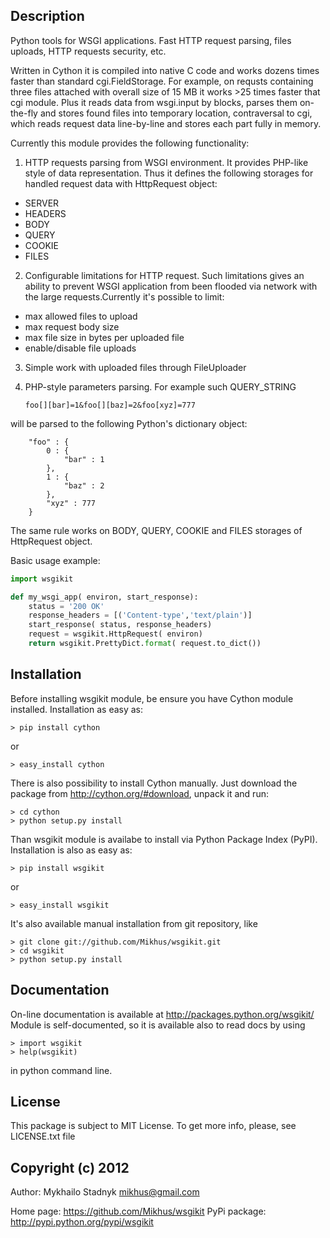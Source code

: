 Description
--------------------------------------------------------------------------------
Python tools for WSGI applications. Fast HTTP request parsing, files uploads, 
HTTP requests security, etc.

Written in Cython it is compiled into native C code and works dozens times
faster than standard cgi.FieldStorage. For example, on requsts containing
three files attached with overall size of 15 MB it works >25 times faster
that cgi module. Plus it reads data from wsgi.input by blocks, parses them
on-the-fly and stores found files into temporary location, contraversal to cgi,
which reads request data line-by-line and stores each part fully in memory.

Currently this module provides the following functionality:

 1. HTTP requests parsing from WSGI environment. It provides PHP-like style
 of data representation. Thus it defines the following storages for handled
 request data with HttpRequest object:
  - SERVER
  - HEADERS
  - BODY
  - QUERY
  - COOKIE
  - FILES

 2. Configurable limitations for HTTP request. Such limitations gives an 
 ability to prevent WSGI application from been flooded via network with the
 large requests.Currently it's possible to limit:
  - max allowed files to upload
  - max request body size
  - max file size in bytes per uploaded file
  - enable/disable file uploads

 3. Simple work with uploaded files through FileUploader

 4. PHP-style parameters parsing. For example such QUERY_STRING

    	foo[][bar]=1&foo[][baz]=2&foo[xyz]=777

 will be parsed to the following Python's dictionary object:

    	"foo" : {
        	0 : {
            	"bar" : 1
        	},
        	1 : {
            	"baz" : 2
        	},
        	"xyz" : 777
    	}

 The same rule works on BODY, QUERY, COOKIE and FILES storages of HttpRequest
 object.

Basic usage example:

```python
import wsgikit

def my_wsgi_app( environ, start_response):
    status = '200 OK'
    response_headers = [('Content-type','text/plain')]
    start_response( status, response_headers)
    request = wsgikit.HttpRequest( environ)
    return wsgikit.PrettyDict.format( request.to_dict())
```

Installation
--------------------------------------------------------------------------------
Before installing wsgikit module, be ensure you have Cython module installed.
Installation as easy as:

    > pip install cython

or

    > easy_install cython

There is also possibility to install Cython manually. Just download the package
from http://cython.org/#download, unpack it and run:

    > cd cython
    > python setup.py install

Than wsgikit module is availabe to install via Python Package Index (PyPI).
Installation is also as easy as:

    > pip install wsgikit
or

    > easy_install wsgikit

It's also available manual installation from git repository, like

    > git clone git://github.com/Mikhus/wsgikit.git
    > cd wsgikit
    > python setup.py install

Documentation
--------------------------------------------------------------------------------
On-line documentation is available at http://packages.python.org/wsgikit/
Module is self-documented, so it is available also to read docs by using

    > import wsgikit
    > help(wsgikit)

in python command line.

License
--------------------------------------------------------------------------------
This package is subject to MIT License. To get more info, please, see
LICENSE.txt file

Copyright (c) 2012
--------------------------------------------------------------------------------
Author: Mykhailo Stadnyk <mikhus@gmail.com>

Home page: https://github.com/Mikhus/wsgikit
PyPi package: http://pypi.python.org/pypi/wsgikit
